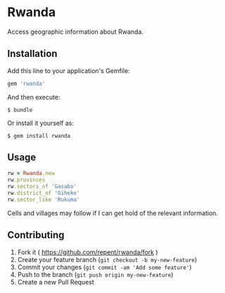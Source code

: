 # Rwanda

Access geographic information about Rwanda.

## Installation

Add this line to your application's Gemfile:

```ruby
gem 'rwanda'
```

And then execute:

    $ bundle

Or install it yourself as:

    $ gem install rwanda

## Usage

```ruby
rw = Rwanda.new
rw.provinces
rw.sectors_of 'Gasabo'
rw.district_of 'Giheke'
rw.sector_like 'Rukuma'
```

Cells and villages may follow if I can get hold of the relevant information.

## Contributing

1. Fork it ( https://github.com/repent/rwanda/fork )
2. Create your feature branch (`git checkout -b my-new-feature`)
3. Commit your changes (`git commit -am 'Add some feature'`)
4. Push to the branch (`git push origin my-new-feature`)
5. Create a new Pull Request

